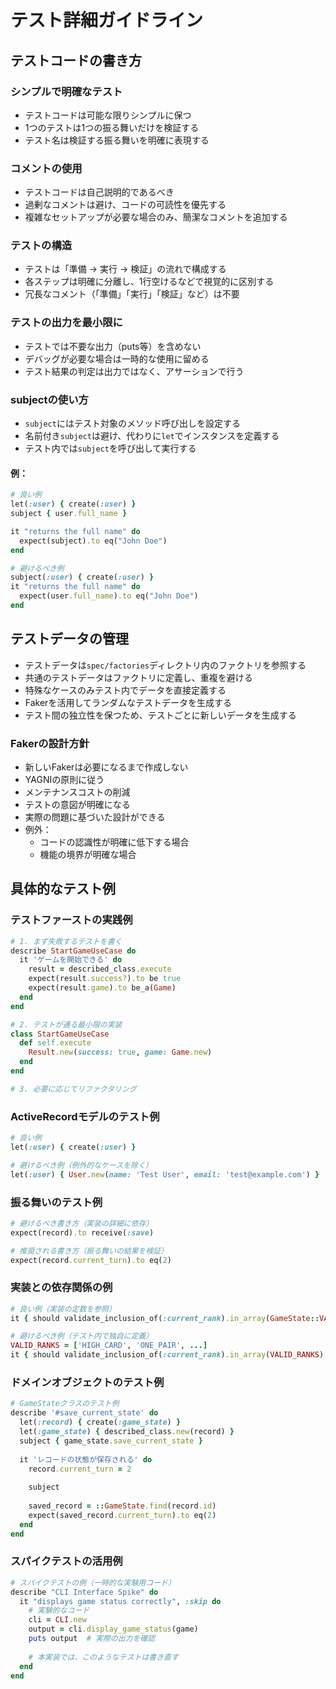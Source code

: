 # テスト詳細ガイドライン

## テストコードの書き方

### シンプルで明確なテスト
- テストコードは可能な限りシンプルに保つ
- 1つのテストは1つの振る舞いだけを検証する
- テスト名は検証する振る舞いを明確に表現する

### コメントの使用
- テストコードは自己説明的であるべき
- 過剰なコメントは避け、コードの可読性を優先する
- 複雑なセットアップが必要な場合のみ、簡潔なコメントを追加する

### テストの構造
- テストは「準備 → 実行 → 検証」の流れで構成する
- 各ステップは明確に分離し、1行空けるなどで視覚的に区別する
- 冗長なコメント（「準備」「実行」「検証」など）は不要

### テストの出力を最小限に
- テストでは不要な出力（puts等）を含めない
- デバッグが必要な場合は一時的な使用に留める
- テスト結果の判定は出力ではなく、アサーションで行う

### subjectの使い方
- `subject`にはテスト対象のメソッド呼び出しを設定する
- 名前付き`subject`は避け、代わりに`let`でインスタンスを定義する
- テスト内では`subject`を呼び出して実行する

#### 例：
```ruby
# 良い例
let(:user) { create(:user) }
subject { user.full_name }

it "returns the full name" do
  expect(subject).to eq("John Doe")
end

# 避けるべき例
subject(:user) { create(:user) }
it "returns the full name" do
  expect(user.full_name).to eq("John Doe")
end
```

## テストデータの管理
- テストデータは`spec/factories`ディレクトリ内のファクトリを参照する
- 共通のテストデータはファクトリに定義し、重複を避ける
- 特殊なケースのみテスト内でデータを直接定義する
- Fakerを活用してランダムなテストデータを生成する
- テスト間の独立性を保つため、テストごとに新しいデータを生成する

### Fakerの設計方針
- 新しいFakerは必要になるまで作成しない
- YAGNIの原則に従う
- メンテナンスコストの削減
- テストの意図が明確になる
- 実際の問題に基づいた設計ができる
- 例外：
  - コードの認識性が明確に低下する場合
  - 機能の境界が明確な場合

## 具体的なテスト例

### テストファーストの実践例
```ruby
# 1. まず失敗するテストを書く
describe StartGameUseCase do
  it 'ゲームを開始できる' do
    result = described_class.execute
    expect(result.success?).to be true
    expect(result.game).to be_a(Game)
  end
end

# 2. テストが通る最小限の実装
class StartGameUseCase
  def self.execute
    Result.new(success: true, game: Game.new)
  end
end

# 3. 必要に応じてリファクタリング
```

### ActiveRecordモデルのテスト例
```ruby
# 良い例
let(:user) { create(:user) }

# 避けるべき例（例外的なケースを除く）
let(:user) { User.new(name: 'Test User', email: 'test@example.com') }
```

### 振る舞いのテスト例
```ruby
# 避けるべき書き方（実装の詳細に依存）
expect(record).to receive(:save)

# 推奨される書き方（振る舞いの結果を検証）
expect(record.current_turn).to eq(2)
```

### 実装との依存関係の例
```ruby
# 良い例（実装の定数を参照）
it { should validate_inclusion_of(:current_rank).in_array(GameState::VALID_RANKS) }

# 避けるべき例（テスト内で独自に定義）
VALID_RANKS = ['HIGH_CARD', 'ONE_PAIR', ...]
it { should validate_inclusion_of(:current_rank).in_array(VALID_RANKS) }
```

### ドメインオブジェクトのテスト例
```ruby
# GameStateクラスのテスト例
describe '#save_current_state' do
  let(:record) { create(:game_state) }
  let(:game_state) { described_class.new(record) }
  subject { game_state.save_current_state }
  
  it 'レコードの状態が保存される' do
    record.current_turn = 2
    
    subject
    
    saved_record = ::GameState.find(record.id)
    expect(saved_record.current_turn).to eq(2)
  end
end
```

### スパイクテストの活用例
```ruby
# スパイクテストの例（一時的な実験用コード）
describe "CLI Interface Spike" do
  it "displays game status correctly", :skip do
    # 実験的なコード
    cli = CLI.new
    output = cli.display_game_status(game)
    puts output  # 実際の出力を確認
    
    # 本実装では、このようなテストは書き直す
  end
end
``` 